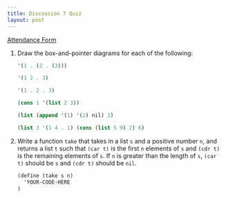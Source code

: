 ```yaml
---
title: Discussion 7 Quiz
layout: post
---
```


[Attendance Form](http://goo.gl/forms/11G42Sdnzm)

<!-- [Solutions](/cs61a/quiz/solutions/quiz06.html) -->

1. Draw the box-and-pointer diagrams for each of the following:

    ```scheme
    '(1 . (2 . (3)))

    '(1 2 . 3)

    '(1 . 2 . 3)

    (cons 1 '(list 2 3))

    (list (append '(1) '(2) nil) 3)

    (list 3 '(1 4 . 1) (cons (list 5 9) 2) 6)
    ```

2. Write a function `take` that takes in a list `s` and a positive number `n`, and returns a list `t` such that `(car t)` is the first `n` elements of `s` and `(cdr t)` is the remaining elements of `s`. If `n` is greater than the length of `s`, `(car t)` should be `s` and `(cdr t)` should be `nil`.

    ```scheme
    (define (take s n)
      'YOUR-CODE-HERE
    )
    ```

